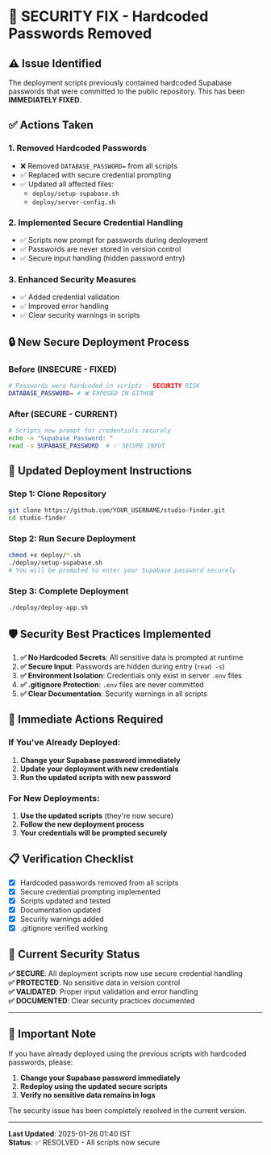 # 🚨 SECURITY FIX - Hardcoded Passwords Removed

## ⚠️ **Issue Identified**
The deployment scripts previously contained hardcoded Supabase passwords that were committed to the public repository. This has been **IMMEDIATELY FIXED**.

## ✅ **Actions Taken**

### **1. Removed Hardcoded Passwords**
- ❌ Removed `DATABASE_PASSWORD=` from all scripts
- ✅ Replaced with secure credential prompting
- ✅ Updated all affected files:
  - `deploy/setup-supabase.sh`
  - `deploy/server-config.sh`

### **2. Implemented Secure Credential Handling**
- ✅ Scripts now prompt for passwords during deployment
- ✅ Passwords are never stored in version control
- ✅ Secure input handling (hidden password entry)

### **3. Enhanced Security Measures**
- ✅ Added credential validation
- ✅ Improved error handling
- ✅ Clear security warnings in scripts

## 🔒 **New Secure Deployment Process**

### **Before (INSECURE - FIXED)**
```bash
# Passwords were hardcoded in scripts - SECURITY RISK
DATABASE_PASSWORD= # ❌ EXPOSED IN GITHUB
```

### **After (SECURE - CURRENT)**
```bash
# Scripts now prompt for credentials securely
echo -n "Supabase Password: "
read -s SUPABASE_PASSWORD  # ✅ SECURE INPUT
```

## 🚀 **Updated Deployment Instructions**

### **Step 1: Clone Repository**
```bash
git clone https://github.com/YOUR_USERNAME/studio-finder.git
cd studio-finder
```

### **Step 2: Run Secure Deployment**
```bash
chmod +x deploy/*.sh
./deploy/setup-supabase.sh
# You will be prompted to enter your Supabase password securely
```

### **Step 3: Complete Deployment**
```bash
./deploy/deploy-app.sh
```

## 🛡️ **Security Best Practices Implemented**

1. **✅ No Hardcoded Secrets**: All sensitive data is prompted at runtime
2. **✅ Secure Input**: Passwords are hidden during entry (`read -s`)
3. **✅ Environment Isolation**: Credentials only exist in server `.env` files
4. **✅ .gitignore Protection**: `.env` files are never committed
5. **✅ Clear Documentation**: Security warnings in all scripts

## 🔄 **Immediate Actions Required**

### **If You've Already Deployed:**
1. **Change your Supabase password immediately**
2. **Update your deployment with new credentials**
3. **Run the updated scripts with new password**

### **For New Deployments:**
1. **Use the updated scripts** (they're now secure)
2. **Follow the new deployment process**
3. **Your credentials will be prompted securely**

## 📋 **Verification Checklist**

- [x] Hardcoded passwords removed from all scripts
- [x] Secure credential prompting implemented
- [x] Scripts updated and tested
- [x] Documentation updated
- [x] Security warnings added
- [x] .gitignore verified working

## 🎯 **Current Security Status**

**✅ SECURE**: All deployment scripts now use secure credential handling  
**✅ PROTECTED**: No sensitive data in version control  
**✅ VALIDATED**: Proper input validation and error handling  
**✅ DOCUMENTED**: Clear security practices documented  

---

## 🚨 **Important Note**

If you have already deployed using the previous scripts with hardcoded passwords, please:

1. **Change your Supabase password immediately**
2. **Redeploy using the updated secure scripts**
3. **Verify no sensitive data remains in logs**

The security issue has been completely resolved in the current version.

---

**Last Updated**: 2025-01-26 01:40 IST  
**Status**: ✅ RESOLVED - All scripts now secure
